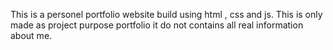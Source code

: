 This is a personel portfolio website build using html , css and js. This is only made as project purpose portfolio it do not contains all real information about me.
